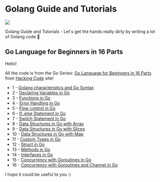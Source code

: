 # Golang Guide and Tutorials

![](https://blog.hackingcode.io/wp-content/uploads/2018/01/go-language-tutorials-hacking-code.png)

Golang Guide and Tutorials - Let's get the hands really dirty by writing a lot of Golang code :tada:

## Go Language for Beginners in 16 Parts

Hello!

All the code is from the Go Series: [Go Language for Beginners in 16 Parts](https://blog.hackingcode.io/go-language-for-beginners-tutorial-in-16-parts) from [Hacking Code](https://blog.hackingcode.io/) site!

- 1 - [Golang characteristics and Go Syntax](https://blog.hackingcode.io/go-language-tutorial-go-characteristics-and-go-syntax-tutorial)
- 2 - [Declaring Variables in Go](https://blog.hackingcode.io/go-language-tutorial-declaring-variables-in-go)
- 3 - [Functions in Go](https://blog.hackingcode.io/go-language-tutorial-go-functions)
- 4 - [Error Handling in Go](https://blog.hackingcode.io/go-language-tutorial-go-error-handling-in-go)
- 5 - [Flow control in Go](https://blog.hackingcode.io/go-language-tutorial-flow-control-in-go)
- 6 - [If..else Statement in Go](https://blog.hackingcode.io/go-language-tutorial-if-else-statement-in-go)
- 7 - [Switch Statement in Go](https://blog.hackingcode.io/go-language-tutorial-switch-statement-in-go)
- 8 - [Data Structures in Go with Array](https://blog.hackingcode.io/go-language-tutorial-data-structure-array-in-go)
- 9 - [Data Structures in Go with Slices](https://blog.hackingcode.io/go-language-tutorial-data-structure-slices-in-go)
- 10 - [Data Structures in Go with Map](https://blog.hackingcode.io/go-language-tutorial-go-data-structure-map-in-go)
- 11 - [Custom Types in Go](https://blog.hackingcode.io/go-language-tutorial-go-custom-types)
- 12 - [Struct in Go](https://blog.hackingcode.io/go-language-tutorial-struct-in-go)
- 13 - [Methods in Go](https://blog.hackingcode.io/go-language-tutorial-methods-in-go)
- 14 - [Interfaces in Go](https://blog.hackingcode.io/go-language-tutorial-interfaces-in-go)
- 15 - [Concurrency with Goroutines in Go](https://blog.hackingcode.io/go-language-tutorial-concurrency-goroutines-in-go)
- 16 - [Concurrency with Goroutines and Channel in Go](https://blog.hackingcode.io/go-language-tutorial-concurrency-goroutine-channel-in-go)

I hope it could be useful to you :)
